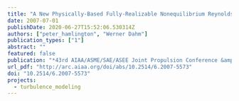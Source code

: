 ```yaml
---
title: "A New Physically-Based Fully-Realizable Nonequilibrium Reynolds Stress Closure for Turbulence RANS Modeling"
date: 2007-07-01
publishDate: 2020-06-27T15:52:06.530314Z
authors: ["peter_hamlington", "Werner Dahm"]
publication_types: ["1"]
abstract: ""
featured: false
publication: "*43rd AIAA/ASME/SAE/ASEE Joint Propulsion Conference &amp; Exhibit*"
url_pdf: "http://arc.aiaa.org/doi/abs/10.2514/6.2007-5573"
doi: "10.2514/6.2007-5573"
projects:
  - turbulence_modeling
---
```



